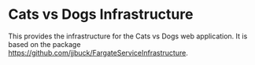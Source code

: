 # Cats vs Dogs Infrastructure

This provides the infrastructure for the Cats vs Dogs web application. It is based on the package https://github.com/jjbuck/FargateServiceInfrastructure.